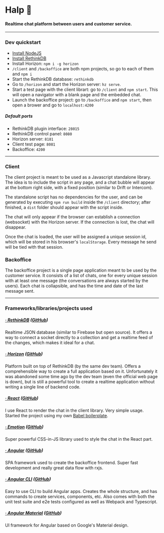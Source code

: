 # Halp 🤔
#### Realtime chat platform between users and customer service.

---

### Dev quickstart

- [Install NodeJS](https://nodejs.org/es/download/)
- [Install RethinkDB](https://www.rethinkdb.com/docs/install/)
- Install Horizon: `npm i -g horizon`
- `/client` and `/backoffice` are both npm projects, so go to each of them and `npm i`
- Start the RethinkDB database: `rethinkdb`
- Go to `/horizon` and start the Horizon server: `hz serve`.
- Start a test page with the client librart: go to `/client` and `npm start`. This will open a navigator with a blank page and the embedded chat.
- Launch the backoffice project: go to `/backoffice` and `npm start`, then open a brower and go to `localhost:4200`


##### Default ports
- RethinkDB plugin interface: `28015`
- RethinkDB control panel: `8080`
- Horizon server: `8181`
- Client test page: `8081`
- Backoffice: `4200`

---

### Client

The client project is meant to be used as a Javascript standalone library. The idea is to include the script in any page, and a chat bubble will appear at the bottom right side, with a fixed position (similar to Drift or Intercom).

The standalone script has no dependencies for the user, and can be generated by executing `npm run build` inside the `/client` directory; after finished, a `dist` folder should appear with the script inside.

The chat will only appear if the browser can establish a connection (websocket) with the Horizon server. If the connection is lost, the chat will disappear.

Once the chat is loaded, the user will be assigned a unique session id, which will be stored in his browser's `localStorage`. Every message he send will be tied with that session.


### Backoffice

The backoffice project is a single page application meant to be used by the customer service. It consists of a list of chats, one for every unique session with at least one message (the conversations are always started by the users). Each chat is collapsible, and has the time and date of the last message sent.

---

### Frameworks/libraries/projects used

##### [· RethinkDB](https://www.rethinkdb.com/) ([GitHub](https://github.com/rethinkdb/rethinkdb))
Realtime JSON database (similar to Firebase but open source). It offers a way to connect a socket directly to a collection and get a realtime feed of the changes, which makes it ideal for a chat.

##### [· Horizon](https://web.archive.org/web/20170707182557/http://horizon.io:80/) ([GitHub](https://github.com/rethinkdb/horizon))
Platform built on top of RethinkDB (by the same dev team). Offers a comprehensible way to create a full application based on it. Unfortunately it was abandoned some time ago by the dev team (even the official web page is down), but is still a powerful tool to create a realtime application without writing a single line of backend code.

##### [· React](https://reactjs.org/) ([GitHub](https://github.com/facebook/react))
I use React to render the chat in the client library. Very simple usage. Started the project using my own [Babel boilerplate](https://github.com/Nymoth/boilerplate).

##### [· Emotion](https://emotion.sh/) ([GitHub](https://github.com/emotion-js/emotion))
Super powerful CSS-in-JS library used to style the chat in the React part.

##### [· Angular](https://angular.io/) ([GitHub](https://github.com/angular/angular))
SPA framework used to create the backoffice frontend. Super fast development and really great data flow with rxjs.

##### [· Angular CLI](https://cli.angular.io/) ([GitHub](https://github.com/angular/angular-cli))
Easy to use CLI to build Angular apps. Creates the whole structure, and has commands to create services, components, etc. Also comes with both the unit test suite and e2e tests configured as well as Webpack and Typescript.

##### [· Angular Material](https://material.angular.io/) ([GitHub](https://github.com/angular/material2))
UI framework for Angular based on Google's Material design.